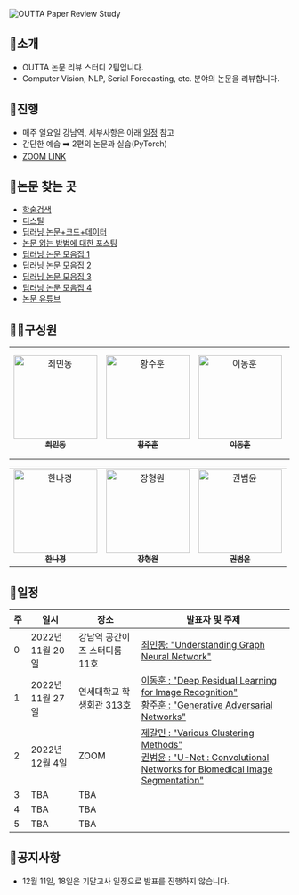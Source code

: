 
![OUTTA Paper Review Study](https://capsule-render.vercel.app/api?type=transparent&fontColor=703ee5&text=OUTTA%20Paper%20Review%20Study&height=150&fontSize=60&desc=Team%20Two%20%:%20Revies%20Various%20Papers%20about%20Deep%20Learning&descAlignY=76&descAlign=50)  


## 👾소개  
  
- OUTTA 논문 리뷰 스터디 2팀입니다.
- Computer Vision, NLP, Serial Forecasting, etc. 분야의 논문을 리뷰합니다.


## 🍆진행  
  
- 매주 일요일 강남역, 세부사항은 아래 [일정](#일정) 참고  
- 간단한 예습 ➡️ 2편의 논문과 실습(PyTorch)
- [ZOOM LINK](https://snu-ac-kr.zoom.us/j/8996775094?pwd=akhCMDZPRnR3VisrcFNvU20rbFpUdz09)


## 🍠논문 찾는 곳  

- [학술검색](https://github.com/WittmannF/sort-google-scholar)  
- [디스틸](https://distill.pub )  
- [딥러닝 논문+코드+데이터](https://paperswithcode.com )  
- [논문 읽는 방법에 대한 포스팅](https://facerain.club/how-to-read-paper-andrew )  
- [딥러닝 논문 모음집 1](https://github.com/terryum/awesome-deep-learning-papers)  
- [딥러닝 논문 모음집 2](https://www.notion.so/c3b3474d18ef4304b23ea360367a5137?v=5d763ad5773f44eb950f49de7d7671bd )  
- [딥러닝 논문 모음집 3](https://pouncing-healer-4e5.notion.site/c720d1c861594747bad3e2077ef47c6e?v=9bd86147ada741b68f3871651d48107d )  
- [딥러닝 논문 모음집 4](https://github.com/floodsung/Deep-Learning-Papers-Reading-Roadmap )  
- [논문 유튜브](https://youtube.com/c/dongbinna )


## 🙇‍♀️구성원  

<table>
  <tbody>
    <tr>
    </tr>
    <tr height="200px">
    <td align="center"><a href="https://github.com/orange-fritters"><img src="https://avatars.githubusercontent.com/u/102352334?v=4" width="150px;" alt="최민동"/><br /><sub><b>최민동</b><br />
		</td>
  	<td align="center"><a href="https://github.com/jjjuhoon"><img src="https://avatars.githubusercontent.com/u/98207658?v=4" width="150px;" alt="황주훈"/><br /><sub><b>황주훈</b><br />
		</td>
  <td align="center"><a href="https://github.com/ddongee"><img src="https://avatars.githubusercontent.com/u/117915432?v=4" width="150px;" alt="이동훈"/><br /><sub><b>이동훈</b><br />
	</td>
  <td align="center"><a href="https://github.com/gaallmin"><img src="https://avatars.githubusercontent.com/u/86390492?v=4" width="150px;" alt="제갈민"/><br /><sub><b>제갈민</b>
	</td>
 
 <table>
  <tbody>
	 <tr>
      <td align="center"><a href="https://github.com/nkhan-sungshin"><img src="https://avatars.githubusercontent.com/u/90125398?v=4" width="150px;" alt="한나경"/><br /><sub><b>한나경</b>
			</td>
      <td align="center"><a href="https://github.com/HyeongWoen-Jang"><img src="https://avatars.githubusercontent.com/u/90303884?v=4" width="150px;" alt="장형원"/><br /><sub><b>장형원</b>
			</td>
      <td align="center"><a href="https://github.com/Dokko1"><img src="https://avatars.githubusercontent.com/u/105796818?v=4" width="150px;" alt="권범윤"/><br /><sub><b>권범윤</b>
			</td>
  </tbody>
</table>


## 📆일정  
  
| 주  | 일시            | 장소                | 발표자 및 주제                                                                                                                                                                                                  |  
| --- |---------------|-------------------|-----------------------------------------------------------------------------------------------------------------------------------------------------------------------------------------------------------|  
| 0   | 2022년 11월 20일 | 강남역 공간이즈 스터디룸 11호 | [최민동: "Understanding Graph Neural Network"](Nov_20/Understanding_Graph_Neural_Network.pdf)                                                                                                                |  
| 1   | 2022년 11월 27일 | 연세대학교 학생회관 313호   | [이동훈 : "Deep Residual Learning for Image Recognition"](Nov_27/Deep_Residual_Learning_for_Image_Recognition.pdf)<br> [황주훈 : "Generative Adversarial Networks"](Nov_27/Generative_Adversarial_Networks.pdf) |  
| 2   | 2022년 12월 4일  | ZOOM              | [제갈민 : "Various Clustering Methods"](Dec_4/U_Net_Convolutional_Networks_for_Biomedical_Image_Segmentation.pdf)<br> [권범윤 : "U-Net : Convolutional Networks for Biomedical Image Segmentation"](Dec_4/U_Net_Convolutional_Networks_for_Biomedical_Image_Segmentation.pdf)          |  
| 3   | TBA           | TBA               |                                                                                                                                                                                                           |  
| 4   | TBA           | TBA               |                                                                                                                                                                                                           |  
| 5   | TBA           | TBA               |                                                                                                                                                                                                           |


## 📣공지사항  
  
- 12월 11일, 18일은 기말고사 일정으로 발표를 진행하지 않습니다.
